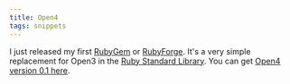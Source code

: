 ```yaml
---
title: Open4
tags: snippets
---
```


I just released my first [RubyGem](http://wincent.com/wiki/RubyGem) or [RubyForge](http://wincent.com/wiki/RubyForge). It's a very simple replacement for Open3 in the [Ruby Standard Library](http://wincent.com/wiki/Ruby%20Standard%20Library). You can get [Open4 version 0.1 here](http://rubyforge.org/frs/shownotes.php?release_id=10715).

